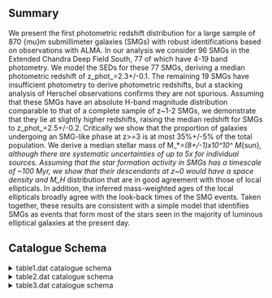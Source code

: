 ## Summary

We present the first photometric redshift distribution for a large sample of 870 {mu}m submillimeter galaxies (SMGs) with robust identifications based on observations with ALMA. In our analysis we consider 96 SMGs in the Extended Chandra Deep Field South, 77 of which have 4-19 band photometry. We model the SEDs for these 77 SMGs, deriving a median photometric redshift of z_phot_=2.3+/-0.1. The remaining 19 SMGs have insufficient photometry to derive photometric redshifts, but a stacking analysis of Herschel observations confirms they are not spurious. Assuming that these SMGs have an absolute H-band magnitude distribution comparable to that of a complete sample of z~1-2 SMGs, we demonstrate that they lie at slightly higher redshifts, raising the median redshift for SMGs to z_phot_=2.5+/-0.2. Critically we show that the proportion of galaxies undergoing an SMG-like phase at z>=3 is at most 35%+/-5% of the total population. We derive a median stellar mass of M_*_=(8+/-1)x10^10^ M_{sun}_, although there are systematic uncertainties of up to 5x for individual sources. Assuming that the star formation activity in SMGs has a timescale of ~100 Myr, we show that their descendants at z~0 would have a space density and M_H_ distribution that are in good agreement with those of local ellipticals. In addition, the inferred mass-weighted ages of the local ellipticals broadly agree with the look-back times of the SMG events. Taken together, these results are consistent with a simple model that identifies SMGs as events that form most of the stars seen in the majority of luminous elliptical galaxies at the present day.

## Catalogue Schema

<details>
<summary>table1.dat catalogue schema</summary>

| Bytes   | Format   | Units   | Label   | Explanations                       |
|:--------|:---------|:--------|:--------|:-----------------------------------|
| 1- 19   | A19      | ---     | Filter  | Filter used in the observation     |
| 21- 24  | F4.2     | um      | lambda  | Effective wavelength               |
| 26- 29  | F4.1     | ---     | Limit   | 3{sigma} detection limit in AB mag |
| 31- 48  | A18      | ---     | r_Limit | Detection limit reference          |
| 50- 68  | A19      | ---     | Bibcode | Reference bibcode                  |
| 70- 83  | A14      | ---     | Cat     | Catalog reference in VizieR        |
| 85- 98  | A14      | ---     | Com     | Comment on reference               |
</details>

<details>
<summary>table2.dat catalogue schema</summary>

| Bytes   | Format   | Units   | Label    | Explanations                                     |
|:--------|:---------|:--------|:---------|:-------------------------------------------------|
| 1- 5    | A5       | ---     | ---      | [ALESS]                                          |
| 7- 11   | A5       | ---     | ALESS    | SMG identifier (NN.NN; NNN.N) (1)                |
| 13      | A1       | ---     | f_ALESS  | [a] Flag on ALESS (2)                            |
| 15      | A1       | ---     | l_UMmag  | [>] The 3{sigma} upper limit on UMmag            |
| 17- 21  | F5.2     | mag     | UMmag    | ? MUSYC U band magnitude                         |
| 23- 26  | F4.2     | mag     | e_UMmag  | ? Uncertainty in UMmag                           |
| 28      | A1       | ---     | l_U38mag | [>] The 3{sigma} upper limit on U38mag           |
| 30- 34  | F5.2     | mag     | U38mag   | ? MUSYC U38 band magnitude                       |
| 36- 39  | F4.2     | mag     | e_U38mag | ? Uncertainty in U38mag                          |
| 41      | A1       | ---     | l_UVmag  | [>] The 3{sigma} upper limit on UVmag            |
| 43- 47  | F5.2     | mag     | UVmag    | ? VIMOS U band magnitude                         |
| 49- 52  | F4.2     | mag     | e_UVmag  | ? Uncertainty in UVmag                           |
| 54      | A1       | ---     | l_Bmag   | [>] The 3{sigma} upper limit on Bmag             |
| 56- 60  | F5.2     | mag     | Bmag     | ? MUSYC WFI B band magnitude                     |
| 62- 65  | F4.2     | mag     | e_Bmag   | ? Uncertainty in Bmag                            |
| 67      | A1       | ---     | l_Vmag   | [>] The 3{sigma} upper limit on Vmag             |
| 69- 73  | F5.2     | mag     | Vmag     | ? MUSYC WFI V band magnitude                     |
| 75- 78  | F4.2     | mag     | e_Vmag   | ? Uncertainty in Vmag                            |
| 80      | A1       | ---     | l_Rmag   | [>] The 3{sigma} upper limit on Rmag             |
| 82- 86  | F5.2     | mag     | Rmag     | ? MUSYC WFI R band magnitude                     |
| 88- 91  | F4.2     | mag     | e_Rmag   | ? Uncertainty in Rmag                            |
| 93      | A1       | ---     | l_Imag   | [>] The 3{sigma} upper limit on Imag             |
| 95- 99  | F5.2     | mag     | Imag     | ? MUSYC WFI I band magnitude                     |
| 101-104 | F4.2     | mag     | e_Imag   | ? Uncertainty in Imag                            |
| 106     | A1       | ---     | l_zmag   | [>] The 3{sigma} upper limit on zmag             |
| 108-112 | F5.2     | mag     | zmag     | ? MUSYC Mosaic-II z band magnitude               |
| 114-117 | F4.2     | mag     | e_zmag   | ? Uncertainty in zmag                            |
| 119     | A1       | ---     | l_Jmag   | [>] The 3{sigma} upper limit on Jmag             |
| 121-125 | F5.2     | mag     | Jmag     | ? J band magnitude (TENIS if nothing in f_Ksmag) |
| 127-130 | F4.2     | mag     | e_Jmag   | ? Uncertainty in Jmag                            |
| 132-133 | A2       | ---     | f_Jmag   | Flag on Jmag (4)                                 |
| 135     | A1       | ---     | l_Hmag   | [>] The 3{sigma} upper limit on Hmag             |
| 137-141 | F5.2     | mag     | Hmag     | ? H band magnitude                               |
| 143-146 | F4.2     | mag     | e_Hmag   | ? Uncertainty in Hmag                            |
| 148     | A1       | ---     | l_Ksmag  | [>] The 3{sigma} upper limit on Ksmag            |
| 150-154 | F5.2     | mag     | Ksmag    | ? K_S_ band magnitude (TENIS if nothing          |
| 156-159 | F4.2     | mag     | e_Ksmag  | ? Uncertainty in Ksmag                           |
| 161-162 | A2       | ---     | f_Ksmag  | [* **] Flag on Ksmag and Jmag (4)                |
| 164     | A1       | ---     | l_3.6mag | [>] The 3{sigma} upper limit on 3.6mag           |
| 166-170 | F5.2     | mag     | 3.6mag   | SIMPLE/IRAC 3.6 micron band magnitude            |
| 172-175 | F4.2     | mag     | e_3.6mag | ? Uncertainty in 3.6mag                          |
| 177     | A1       | ---     | l_4.5mag | [>] The 3{sigma} upper limit on 4.5mag           |
| 179-183 | F5.2     | mag     | 4.5mag   | SIMPLE/IRAC 4.5 micron band magnitude            |
| 185-188 | F4.2     | mag     | e_4.5mag | ? Uncertainty in 4.5mag                          |
| 190     | A1       | ---     | l_5.8mag | [>] The 3{sigma} upper limit on 5.8mag           |
| 192-196 | F5.2     | mag     | 5.8mag   | ? SIMPLE/IRAC 5.8 micron band magnitude          |
| 198-201 | F4.2     | mag     | e_5.8mag | ? Uncertainty in 5.8mag                          |
| 203     | A1       | ---     | l_8.0mag | [>] The 3{sigma} upper limit on 8.0mag           |
| 205-209 | F5.2     | mag     | 8.0mag   | ? SIMPLE/IRAC 8.0 micron band magnitude          |
| 211-214 | F4.2     | mag     | e_8.0mag | ? Uncertainty in 8.0mag                          |
| 6       | micron   | source  | of       | comparable, or greater,                          |

**Note**: All photometry is left blank where a source is not covered by
  available imaging.
Note (2): Flag as follows:
  a = Source is within 4" of a 3.6 micron source of comparable, or greater,
      flux.
Note (3): We measure J and K_S_ photometry from three imaging surveys, but quote
  a single value, in order of 3{sigma} detection limit (see Table 1).
Note (4): Flag as follows:
   * = Photometry measured from HAWK-I imaging;
  ** = Photometry measured from MUSYC imaging,
       otherwise photometry measured from TENIS imaging.

</details>

<details>
<summary>table3.dat catalogue schema</summary>

| Bytes   | Format   | Units     | Label   | Explanations                      |
|:--------|:---------|:----------|:--------|:----------------------------------|
| 1- 5    | A5       | ---       | ---     | [ALESS]                           |
| 7- 12   | A6       | ---       | ALESS   | SMG identifier (NNN.NN)           |
| 14      | A1       | ---       | f_ALESS | [a] Flag on ALESS (1)             |
| 16- 17  | I2       | h         | RAh     | Hour of Right Ascension (J2000)   |
| 19- 20  | I2       | min       | RAm     | Minute of Right Ascension (J2000) |
| 22- 26  | F5.2     | s         | RAs     | Second of Right Ascension (J2000) |
| 28      | A1       | ---       | DE-     | Sign of the Declination (J2000)   |
| 29- 30  | I2       | deg       | DEd     | Degree of Declination (J2000)     |
| 32- 33  | I2       | arcmin    | DEm     | Arcminute of Declination (J2000)  |
| 35- 38  | F4.1     | arcsec    | DEs     | Arcsecond of Declination (J2000)  |
| 40- 43  | F4.2     | ---       | zphot   | Photometric redshift              |
| 45- 48  | F4.2     | ---       | E_zphot | Upper limit uncertainty in zphot  |
| 50- 53  | F4.2     | ---       | e_zphot | Lower limit uncertainty in zphot  |
| 55- 58  | F4.2     | ---       | zspec   | ? Spectroscopic redshift          |
| 60      | A1       | ---       | r_zspec | zspec reference (2)               |
| 62- 66  | F5.2     | ---       | Chi2    | Reduced {Chi}^2^                  |
| 68- 69  | I2       | ---       | Detec   | Number of detection               |
| 71- 72  | I2       | ---       | Obs     | Number of observation             |
| 74- 79  | F6.2     | mag       | HMag    | Absolute H band AB magnitude      |
| 81- 84  | F4.2     | Msun/Lsun | M/L     | H band mass-to-light ratio        |
| 1       | these    | SMGs      | are     | potential gravitational           |

**Note**: Flag as follows:
  a = As discussed in Section 3.2.1 these SMGs are potential gravitational
      lenses, or have significantly contaminated photometry. We advise that the
      photometric redshifts for these SMGs are treated with extreme caution.
Note (2): Reference as follows:
  b = Casey et al. (2011MNRAS.411.2739C);
  c = Zheng et al. (2004, J/ApJS/155/73);
  d = Swinbank et al. (2012MNRAS.427.1066S);
  e = Silverman et al. (2010, J/ApJS/191/124);
  f = Kriek et al. (2008ApJ...677..219K);
  g = Coppin et al. (2009MNRAS.395.1905C);
  h = Coppin et al. (2012MNRAS.427..520C); Danielson et al. in prep;
  i = Bonzini et al. (2012, J/ApJS/203/15).

</details>
